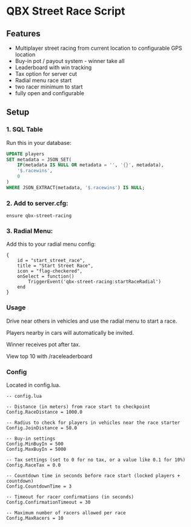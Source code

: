 # QBX Street Race Script

## Features
- Multiplayer street racing from current location to configurable GPS location
- Buy-in pot / payout system - winner take all
- Leaderboard with win tracking
- Tax option for server cut
- Radial menu race start
- two racer minimum to start
- fully open and configurable

## Setup

### 1. SQL Table
Run this in your database:

```sql
UPDATE players
SET metadata = JSON_SET(
    IF(metadata IS NULL OR metadata = '', '{}', metadata),
    '$.racewins',
    0
)
WHERE JSON_EXTRACT(metadata, '$.racewins') IS NULL;
```

### 2. Add to server.cfg:
```
ensure qbx-street-racing
```

### 3. Radial Menu:
Add this to your radial menu config:
```
{
    id = "start_street_race",
    title = "Start Street Race",
    icon = "flag-checkered",
    onSelect = function()
        TriggerEvent('qbx-street-racing:startRaceRadial')
    end
}
```
### Usage
Drive near others in vehicles and use the radial menu to start a race.

Players nearby in cars will automatically be invited.

Winner receives pot after tax.

View top 10 with /raceleaderboard

### Config
Located in config.lua.
```
-- config.lua

-- Distance (in meters) from race start to checkpoint
Config.RaceDistance = 1000.0

-- Radius to check for players in vehicles near the race starter
Config.JoinDistance = 50.0

-- Buy-in settings
Config.MinBuyIn = 500
Config.MaxBuyIn = 5000

-- Tax settings (set to 0 for no tax, or a value like 0.1 for 10%)
Config.RaceTax = 0.0

-- Countdown time in seconds before race start (locked players + countdown)
Config.CountdownTime = 3

-- Timeout for racer confirmations (in seconds)
Config.ConfirmationTimeout = 30

-- Maximum number of racers allowed per race
Config.MaxRacers = 10


```
